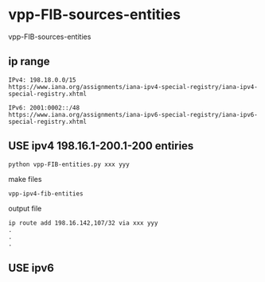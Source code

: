 # vpp-FIB-sources-entities
vpp-FIB-sources-entities

## ip range

```
IPv4: 198.18.0.0/15
https://www.iana.org/assignments/iana-ipv4-special-registry/iana-ipv4-special-registry.xhtml
```

```
IPv6: 2001:0002::/48
https://www.iana.org/assignments/iana-ipv6-special-registry/iana-ipv6-special-registry.xhtml
```

## USE ipv4 198.16.1-200.1-200 entiries

```
python vpp-FIB-entities.py xxx yyy
```
make files
```
vpp-ipv4-fib-entities
```

output file

```
ip route add 198.16.142,107/32 via xxx yyy
.
.
.
```

## USE ipv6


